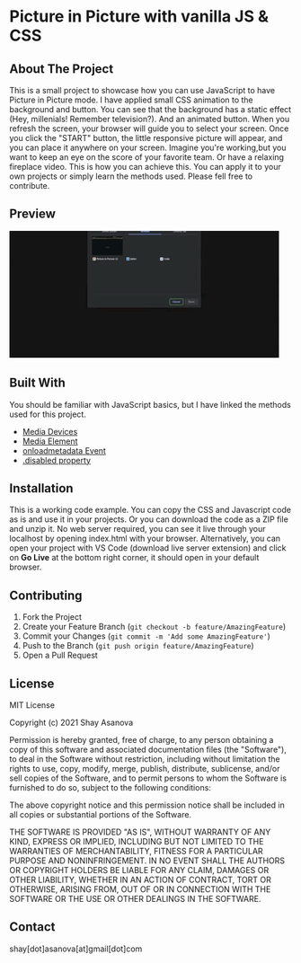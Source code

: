 # Picture in Picture with vanilla JS & CSS

## About The Project

This is a small project to showcase how you can use JavaScript to have Picture in Picture mode.
I have applied small CSS animation to the background and button. You can see that the background has a static effect (Hey, millenials! Remember television?). And an animated button.
When you refresh the screen, your browser will guide you to select your screen. Once you click the "START" button, the little responsive picture will appear, and you can place it anywhere on your screen.
Imagine you're working,but you want to keep an eye on the score of your favorite team. Or have a relaxing fireplace video. This is how you can achieve this.
You can apply it to your own projects or simply learn the methods used.
Please fell free to contribute.

## Preview

![Initial view](media/image1.gif)

## Built With

You should be familiar with JavaScript basics, but I have linked the methods used for this project.

- [Media Devices](https://developer.mozilla.org/en-US/docs/Web/API/MediaDevices)
- [Media Element](https://developer.mozilla.org/en-US/docs/Web/API/HTMLMediaElement/srcObject)
- [onloadmetadata Event](https://www.w3schools.com/jsref/event_onloadedmetadata.asp)
- [.disabled property](https://www.w3schools.com/jsref/prop_select_disabled.asp)

## Installation

This is a working code example.
You can copy the CSS and Javascript code as is and use it in your projects.
Or you can download the code as a ZIP file and unzip it. No web server required, you can see it live through your localhost by opening index.html with your browser. Alternatively, you can open your project with VS Code (download live server extension) and click on **Go Live** at the bottom right corner, it should open in your default browser.

## Contributing

1. Fork the Project
2. Create your Feature Branch (`git checkout -b feature/AmazingFeature`)
3. Commit your Changes (`git commit -m 'Add some AmazingFeature'`)
4. Push to the Branch (`git push origin feature/AmazingFeature`)
5. Open a Pull Request

## License

MIT License

Copyright (c) 2021 Shay Asanova

Permission is hereby granted, free of charge, to any person obtaining a copy
of this software and associated documentation files (the "Software"), to deal
in the Software without restriction, including without limitation the rights
to use, copy, modify, merge, publish, distribute, sublicense, and/or sell
copies of the Software, and to permit persons to whom the Software is
furnished to do so, subject to the following conditions:

The above copyright notice and this permission notice shall be included in all
copies or substantial portions of the Software.

THE SOFTWARE IS PROVIDED "AS IS", WITHOUT WARRANTY OF ANY KIND, EXPRESS OR
IMPLIED, INCLUDING BUT NOT LIMITED TO THE WARRANTIES OF MERCHANTABILITY,
FITNESS FOR A PARTICULAR PURPOSE AND NONINFRINGEMENT. IN NO EVENT SHALL THE
AUTHORS OR COPYRIGHT HOLDERS BE LIABLE FOR ANY CLAIM, DAMAGES OR OTHER
LIABILITY, WHETHER IN AN ACTION OF CONTRACT, TORT OR OTHERWISE, ARISING FROM,
OUT OF OR IN CONNECTION WITH THE SOFTWARE OR THE USE OR OTHER DEALINGS IN THE
SOFTWARE.

## Contact

shay[dot]asanova[at]gmail[dot]com
